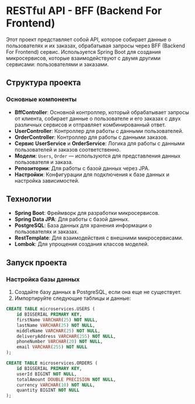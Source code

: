 # RESTful API - BFF (Backend For Frontend)

Этот проект представляет собой API, которое собирает данные о пользователях и их заказах, обрабатывая запросы через BFF (Backend For Frontend) сервис.
Используется Spring Boot для создания микросервисов, которые взаимодействуют с двумя другими сервисами: пользователями и заказами.

## Структура проекта

### Основные компоненты

- **BffController**: Основной контроллер, который обрабатывает запросы от клиента, собирает данные о пользователе и его заказах с двух различных сервисов и отправляет комбинированный ответ.
- **UserController**: Контроллер для работы с данными пользователей.
- **OrderController**: Контроллер для работы с данными заказов.
- **Сервис UserService** и **OrderService**: Логика для работы с данными пользователей и заказов соответственно.
- **Модели**: `Users`, `Order` — используются для представления данных пользователя и заказа.
- **Репозитории**: Для работы с базой данных через JPA.
- **Настройки**: Конфигурации для подключения к базе данных и настройка зависимостей.

## Технологии

- **Spring Boot**: Фреймворк для разработки микросервисов.
- **Spring Data JPA**: Для работы с базой данных.
- **PostgreSQL**: База данных для хранения информации о пользователях и заказах.
- **RestTemplate**: Для взаимодействия с внешними микросервисами.
- **Lombok**: Для упрощения создания классов моделей.

## Запуск проекта

### Настройка базы данных

1. Создайте базу данных в PostgreSQL, если она еще не существует.
2. Импортируйте следующие таблицы и данные:

```sql
CREATE TABLE microservices.USERS (
    id BIGSERIAL PRIMARY KEY,
    firstName VARCHAR(25) NOT NULL,
    lastName VARCHAR(25) NOT NULL,
    middleName VARCHAR(25) NOT NULL,
    deliveryAddress VARCHAR(255) NOT NULL,
    phoneNumber VARCHAR(20) NOT NULL,
    email VARCHAR(255) NOT NULL
);

CREATE TABLE microservices.ORDERS (
    id BIGSERIAL PRIMARY KEY,
    userId BIGINT NOT NULL,
    totalAmount DOUBLE PRECISION NOT NULL,
    currency VARCHAR(10) NOT NULL,
    quantity BIGINT NOT NULL
);
